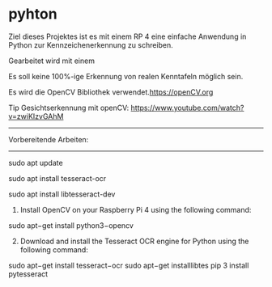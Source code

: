 # pyhton

Ziel dieses Projektes ist es mit einem RP 4 eine einfache Anwendung in Python zur Kennzeichenerkennung zu schreiben.

Gearbeitet wird mit einem 

Es soll keine 100%-ige Erkennung von realen Kenntafeln möglich sein. 

Es wird die OpenCV Bibliothek verwendet.https://openCV.org

Tip Gesichtserkennung mit openCV:
https://www.youtube.com/watch?v=zwiKIzvGAhM  

***********************
Vorbereitende Arbeiten:
***********************


sudo apt update

sudo apt install tesseract-ocr

sudo apt install libtesseract-dev


1. Install OpenCV on your Raspberry Pi 4 using the following command:

sudo apt−get install python3−opencv

2. Download and install the Tesseract OCR engine for Python using the following command:

sudo apt−get install tesseract−ocr
sudo apt−get installlibtes
pip 3 install pytesseract

